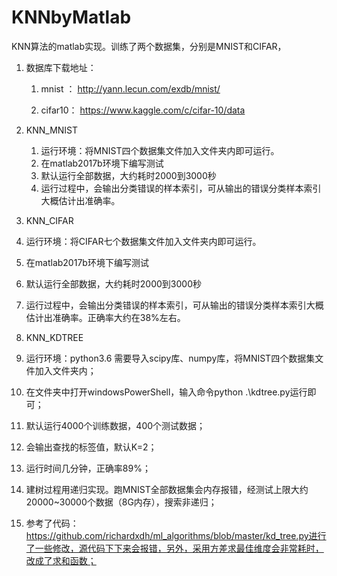 # KNNbyMatlab
KNN算法的matlab实现。训练了两个数据集，分别是MNIST和CIFAR，

1. 数据库下载地址：

   1. mnist ： http://yann.lecun.com/exdb/mnist/	

   2. cifar10： https://www.kaggle.com/c/cifar-10/data

2. KNN_MNIST

   1. 运行环境：将MNIST四个数据集文件加入文件夹内即可运行。
   2. 在matlab2017b环境下编写测试
   3. 默认运行全部数据，大约耗时2000到3000秒
   4. 运行过程中，会输出分类错误的样本索引，可从输出的错误分类样本索引大概估计出准确率。
 3. KNN_CIFAR
   1. 运行环境：将CIFAR七个数据集文件加入文件夹内即可运行。
   2. 在matlab2017b环境下编写测试
   3. 默认运行全部数据，大约耗时2000到3000秒
   4. 运行过程中，会输出分类错误的样本索引，可从输出的错误分类样本索引大概估计出准确率。正确率大约在38%左右。
 4. KNN_KDTREE
   1. 运行环境：python3.6 需要导入scipy库、numpy库，将MNIST四个数据集文件加入文件夹内；
   2. 在文件夹中打开windowsPowerShell，输入命令python .\kdtree.py运行即可；
   3. 默认运行4000个训练数据，400个测试数据；
   4. 会输出查找的标签值，默认K=2；
   5. 运行时间几分钟，正确率89%；
   6. 建树过程用递归实现。跑MNIST全部数据集会内存报错，经测试上限大约20000~30000个数据（8G内存），搜索非递归；
   7. 参考了代码：https://github.com/richardxdh/ml_algorithms/blob/master/kd_tree.py进行了一些修改，源代码下下来会报错，另外，采用方差求最佳维度会非常耗时，改成了求和函数；



